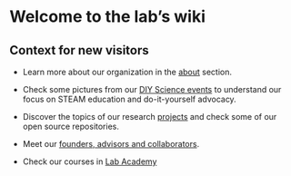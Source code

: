# Welcome to the lab’s wiki 

## Context for new visitors



* Learn more about our organization in the [about](about.md) section.

* Check some pictures from our [DIY Science events](media.md) to understand our focus on STEAM education and do-it-yourself advocacy.  

* Discover the topics of our research [projects](projects.md) and check some of our open source repositories.

* Meet our [founders, advisors and collaborators](team.md).

* Check our courses in [Lab Academy](http://academy.sciartlab.com)